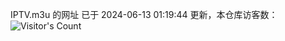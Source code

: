 IPTV.m3u 的网址 已于 2024-06-13 01:19:44 更新，本仓库访客数：![Visitor's Count](https://profile-counter.glitch.me/pxiptv_TV/count.svg)
